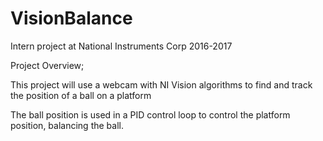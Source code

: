 # VisionBalance

Intern project at National Instruments Corp 2016-2017

Project Overview;

This project will use a webcam with NI Vision algorithms to find and track the position of a ball on a platform

The ball position is used in a PID control loop to control the platform position, balancing the ball.
